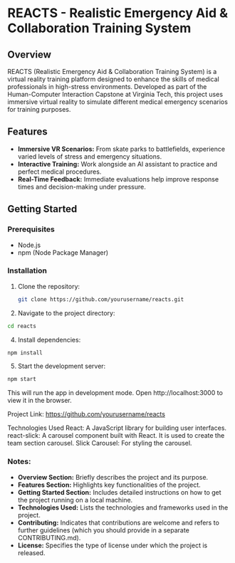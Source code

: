 # REACTS - Realistic Emergency Aid & Collaboration Training System

## Overview
REACTS (Realistic Emergency Aid & Collaboration Training System) is a virtual reality training platform designed to enhance the skills of medical professionals in high-stress environments. Developed as part of the Human-Computer Interaction Capstone at Virginia Tech, this project uses immersive virtual reality to simulate different medical emergency scenarios for training purposes.

## Features
- **Immersive VR Scenarios:** From skate parks to battlefields, experience varied levels of stress and emergency situations.
- **Interactive Training:** Work alongside an AI assistant to practice and perfect medical procedures.
- **Real-Time Feedback:** Immediate evaluations help improve response times and decision-making under pressure.

## Getting Started

### Prerequisites
- Node.js
- npm (Node Package Manager)

### Installation
1. Clone the repository:
   ```bash
   git clone https://github.com/yourusername/reacts.git
2. Navigate to the project directory:
  ```bash
cd reacts
```
4. Install dependencies:
  ```bash
npm install
```
5. Start the development server:
 ```bash
npm start
```
This will run the app in development mode. Open http://localhost:3000 to view it in the browser.

Project Link: https://github.com/yourusername/reacts

Technologies Used
React: A JavaScript library for building user interfaces.
react-slick: A carousel component built with React. It is used to create the team section carousel.
Slick Carousel: For styling the carousel.


### Notes:
- **Overview Section:** Briefly describes the project and its purpose.
- **Features Section:** Highlights key functionalities of the project.
- **Getting Started Section:** Includes detailed instructions on how to get the project running on a local machine.
- **Technologies Used:** Lists the technologies and frameworks used in the project.
- **Contributing:** Indicates that contributions are welcome and refers to further guidelines (which you should provide in a separate CONTRIBUTING.md).
- **License:** Specifies the type of license under which the project is released.
